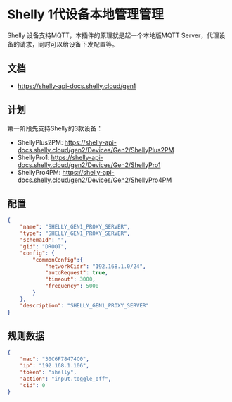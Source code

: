 # Shelly 1代设备本地管理管理
Shelly 设备支持MQTT，本插件的原理就是起一个本地版MQTT Server，代理设备的请求，同时可以给设备下发配置等。

## 文档
- https://shelly-api-docs.shelly.cloud/gen1

## 计划
第一阶段先支持Shelly的3款设备：
- ShellyPlus2PM: https://shelly-api-docs.shelly.cloud/gen2/Devices/Gen2/ShellyPlus2PM
- ShellyPro1: https://shelly-api-docs.shelly.cloud/gen2/Devices/Gen2/ShellyPro1
- ShellyPro4PM: https://shelly-api-docs.shelly.cloud/gen2/Devices/Gen2/ShellyPro4PM

## 配置
```json
{
    "name": "SHELLY_GEN1_PROXY_SERVER",
    "type": "SHELLY_GEN1_PROXY_SERVER",
    "schemaId": "",
    "gid": "DROOT",
    "config": {
        "commonConfig":{
            "networkCidr": "192.168.1.0/24",
            "autoRequest": true,
            "timeout": 3000,
            "frequency": 5000
        }
    },
    "description": "SHELLY_GEN1_PROXY_SERVER"
}
```

## 规则数据
```json
{
    "mac": "30C6F78474C0",
    "ip": "192.168.1.106",
    "token": "shelly",
    "action": "input.toggle_off",
    "cid": 0
}
```